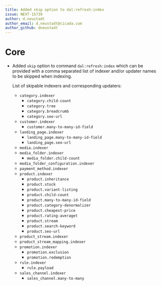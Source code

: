 ```yaml
---
title: Added skip option to dal:refresh:index
issue: NEXT-15739
author: d.neustadt
author_email: d.neustadt@cicada.com 
author_github: dneustadt
---
```

# Core
* Added `skip` option to command `dal:refresh:index` which can be provided with a comma separated list of indexer and/or updater names to be skipped when indexing.
  
  List of skipable indexers and corresponding updaters:
  
  * `category.indexer`
      * `category.child-count`
      * `category.tree`
      * `category.breadcrumb`
      * `category.seo-url`
  * `customer.indexer`
      * `customer.many-to-many-id-field`
  * `landing_page.indexer`
      * `landing_page.many-to-many-id-field`
      * `landing_page.seo-url`
  * `media.indexer`
  * `media_folder.indexer`
      * `media_folder.child-count`
  * `media_folder_configuration.indexer`
  * `payment_method.indexer`
  * `product.indexer`
      * `product.inheritance`
      * `product.stock`
      * `product.variant-listing`
      * `product.child-count`
      * `product.many-to-many-id-field`
      * `product.category-denormalizer`
      * `product.cheapest-price`
      * `product.rating-averaget`
      * `product.stream`
      * `product.search-keyword`
      * `product.seo-url`
  * `product_stream.indexer`
  * `product_stream_mapping.indexer`
  * `promotion.indexer`
      * `promotion.exclusion`
      * `promotion.redemption`
  * `rule.indexer`
      * `rule.payload`
  * `sales_channel.indexer`
      * `sales_channel.many-to-many`
    
